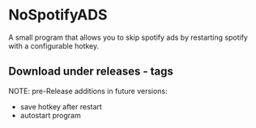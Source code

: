 # NoSpotifyADS
A small program that allows you to skip spotify ads by restarting spotify with a configurable hotkey.

Download under releases - tags
----
NOTE: pre-Release
additions in future versions:
- save hotkey after restart
- autostart program
